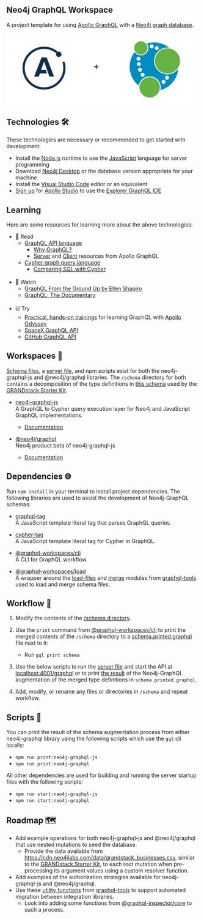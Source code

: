 ## Neo4j GraphQL Workspace
A project template for using [Apollo GraphQL](https://www.apollographql.com/) with a [Neo4j graph database](https://neo4j.com/product/neo4j-graph-database/).
<br><br>
![apollo_and_neo4j](readme_logo.png)
## Technologies 🛠️
These technologies are necessary or recommended to get started with development:

* Install the [Node.js](https://nodejs.org/en/) runtime to use the [JavaScript](https://developer.mozilla.org/en-US/docs/Web/JavaScript) language for server programming
* Download [Neo4j Desktop](https://neo4j.com/download/) or the database version appropriate for your machine
* Install the [Visual Studio Code](https://code.visualstudio.com/) editor or an equivalent
* [Sign up](https://studio.apollographql.com/login) for [Apollo Studio](https://www.apollographql.com/docs/studio/) to use the [Explorer GraphQL IDE](https://www.apollographql.com/docs/studio/explorer/)

## Learning 
Here are some resources for learning more about the above technologies:
* 📘 Read
  * [GraphQL API language](https://graphql.org/learn/)
    * [Why GraphQL?](https://www.apollographql.com/docs/intro/benefits/)
    * [Server](https://www.apollographql.com/docs/apollo-server/) and [Client](https://www.apollographql.com/docs/react/) resources from Apollo GraphQL
  * [Cypher graph query language](https://neo4j.com/developer/cypher/)
    * [Comparing SQL with Cypher](https://neo4j.com/developer/cypher/guide-sql-to-cypher/)
    <br>
* 🎥 Watch
  * [GraphQL From the Ground Up by Ellen Shapiro](https://www.youtube.com/watch?v=84KzA3FG5Q4)
  * [GraphQL: The Documentary](https://www.youtube.com/watch?v=783ccP__No8&t=18s)
  <br>
* ☑️ Try
  * [Practical, hands-on trainings](https://odyssey.apollographql.com/) for learning GraphQL with [Apollo Odyssey](https://odyssey.apollographql.com/about)
  * [SpaceX GraphQL API](https://api.spacex.land/graphql/)
  * [GitHub GraphQL API](https://docs.github.com/en/graphql/overview/explorer)
## Workspaces 💼
[Schema files](https://github.com/michaeldgraham/neo4j-graphql-workspace/tree/main/neo4j-graphql-js/schema), a [server file](https://github.com/michaeldgraham/neo4j-graphql-workspace/blob/main/neo4j-graphql-js/server.js), and npm scripts exist for both the neo4j-graphql-js and @neo4j/graphql libraries. The `/schema` directory for both contains a decomposition of the type definitions in [this schema](https://github.com/grand-stack/grand-stack-starter/blob/master/api/src/schema.graphql) used by the [GRANDstack Starter Kit](https://github.com/grand-stack/grand-stack-starter).

* [neo4j-graphql-js](https://www.npmjs.com/package/neo4j-graphql-js)<br>
  A GraphQL to Cypher query execution layer for Neo4j and JavaScript GraphQL implementations.
  * [Documentation](https://grandstack.io/docs/neo4j-graphql-js)

* [@neo4j/graphql](https://www.npmjs.com/package/@neo4j/graphql)<br>
  Neo4j product beta of neo4j-graphql-js
  * [Documentation](https://neo4j.com/docs/graphql-manual/current/)

## Dependencies 🌐

Run `npm install` in your terminal to install project dependencies. The following libraries are used to assist the development of Neo4j-GraphQL schemas:

* [graphql-tag](https://www.npmjs.com/package/graphql-tag)<br>
  A JavaScript template literal tag that parses GraphQL queries.
  <br>

* [cypher-tag](https://www.npmjs.com/package/cypher-tag)<br>
  A JavaScript template literal tag for Cypher in GraphQL.
  <br>

* [@graphql-workspaces/cli](https://www.npmjs.com/package/@graphql-workspaces/cli)<br>
  A CLI for GraphQL workflow.
  <br>

* [@graphql-workspaces/load](https://www.npmjs.com/package/@graphql-workspaces/load)<br>
  A wrapper around the [load-files](https://www.graphql-tools.com/docs/api/modules/load-files) and [merge](https://www.graphql-tools.com/docs/api/modules/merge#mergetypedefs) modules from [graphql-tools](https://www.graphql-tools.com/docs/schema-merging#merging-type-definitions) used to load and merge schema files.
 
## Workflow 🔁
1. Modify the contents of the [/schema directory](https://github.com/michaeldgraham/neo4j-graphql-workspace/tree/main/neo4j-graphql-js/schema).

2. Use the `print` command from [@graphql-workspaces/cli](https://www.npmjs.com/package/@graphql-workspaces/cli) to print the merged contents of the `/schema` directory to a [schema.printed.graphql](https://github.com/michaeldgraham/neo4j-graphql-workspace/blob/main/neo4j-graphql-js/schema.printed.graphql) file next to it:
    
    * Run `gql print schema`

3. Use the below scripts to run the [server file](https://github.com/michaeldgraham/neo4j-graphql-workspace/blob/main/neo4j-graphql-js/server.js) and start the API at [localhost:4001/graphql](https://github.com/michaeldgraham/neo4j-graphql-workspace/blob/f5775a5a1a2ff2102b2d532e4eff52fb7d4f5d8a/neo4j-graphql-js/server.js#L13) or to print [the result](https://github.com/michaeldgraham/neo4j-graphql-workspace/blob/main/neo4j-graphql-js/augmented-schema.printed.graphql) of the Neo4j-GraphQL augmentation of the merged type definitions in `schema.printed.graphql`.

4. Add, modify, or rename any files or directories in `/schema` and repeat workflow.

## Scripts 📜
You can print the result of the schema augmentation process from either neo4j-graphql library using the following scripts which use the `gql` cli locally:

* `npm run print:neo4j-graphql-js`
* `npm run print:neo4j-graphql`

All other dependencies are used for building and running the server startup files with the following scripts:

* `npm run start:neo4j-graphql-js`
* `npm run start:neo4j-graphql`
## Roadmap 🗺️
* Add example operations for both neo4j-graphql-js and @neo4j/graphql that use nested mutations to seed the database.
  * Provide the data available from https://cdn.neo4jlabs.com/data/grandstack_businesses.csv, similar to the [GRANDstack Starter Kit](https://github.com/grand-stack/grand-stack-starter/blob/master/api/src/seed/seed-mutations.js), to each root mutation when pre-processing its argument values using a custom resolver function. 
* Add examples of the authorization strategies available for neo4j-graphql-js and @neo4j/graphql.
* Use these [utility functions](https://www.graphql-tools.com/docs/api/modules/utils/#functions-1) from [graphql-tools](https://www.graphql-tools.com/docs/introduction) to support automated migration between integration libraries.
  * Look into adding some functions from [@graphql-inspector/core](https://www.npmjs.com/package/@graphql-inspector/core) to such a process.
